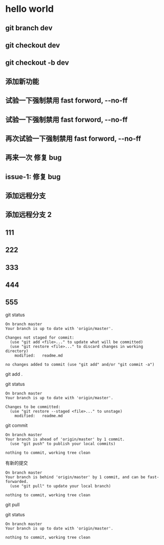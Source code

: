 # hello world

## git branch dev

## git checkout dev

## git checkout -b dev

## 添加新功能

## 试验一下强制禁用 fast forword, --no-ff

## 试验一下强制禁用 fast forword, --no-ff

## 再次试验一下强制禁用 fast forword, --no-ff

## 再来一次 修复 bug

## issue-1: 修复 bug

## 添加远程分支

## 添加远程分支 2

## 111

## 222

## 333

## 444

## 555

git status
```
On branch master
Your branch is up to date with 'origin/master'.

Changes not staged for commit:
  (use "git add <file>..." to update what will be committed)
  (use "git restore <file>..." to discard changes in working directory)
	modified:   readme.md

no changes added to commit (use "git add" and/or "git commit -a")
```

git add .

git status
```
On branch master
Your branch is up to date with 'origin/master'.

Changes to be committed:
  (use "git restore --staged <file>..." to unstage)
	modified:   readme.md
```

git commit
```
On branch master
Your branch is ahead of 'origin/master' by 1 commit.
  (use "git push" to publish your local commits)

nothing to commit, working tree clean
```

有新的提交

```
On branch master
Your branch is behind 'origin/master' by 1 commit, and can be fast-forwarded.
  (use "git pull" to update your local branch)

nothing to commit, working tree clean
```

git pull

git status
```
On branch master
Your branch is up to date with 'origin/master'.

nothing to commit, working tree clean
```
